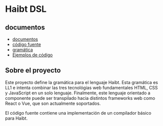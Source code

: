 # Haibt DSL

## documentos
- [documentos](./docs)
- [código fuente](./src)
- [gramática](./grammar)
- [Ejemplos de código](./samples)

## Sobre el proyecto
Este proyecto define la gramática para el lenguaje Haibt. Esta gramática es LL1
e intenta combinar las tres tecnológias web fundamentales HTML, CSS y JavaScript
en un solo lenguaje. Finalmente, este lenguaje orientado a componente puede ser transpilado
hacia distintos frameworks web como React o Vue, que son actualmente soportados. 

El código fuente contiene una implementación de un compilador básico para Haibt.
